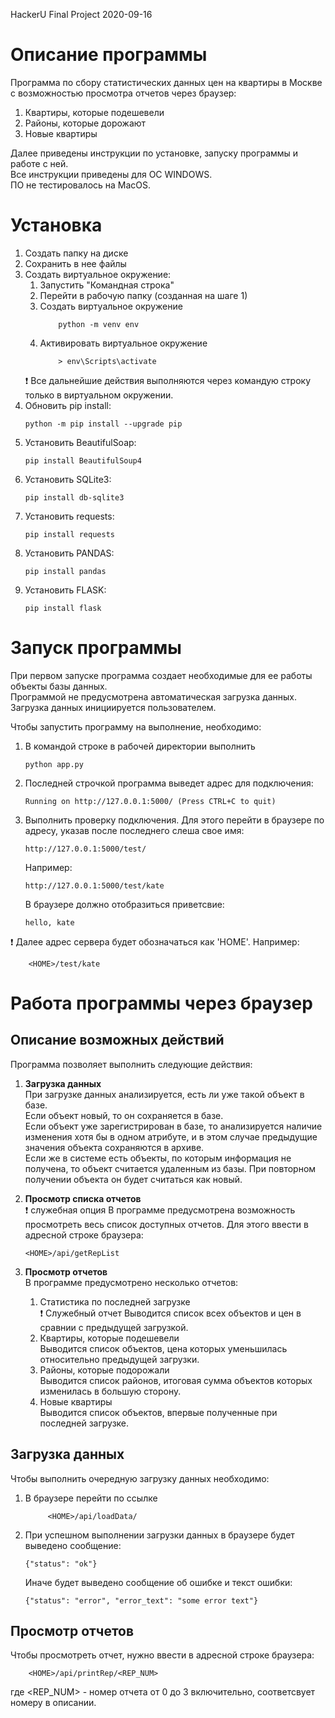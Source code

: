HackerU Final Project
2020-09-16

# Описание программы
Программа по сбору статистических данных цен на квартиры в Москве с возможностью просмотра отчетов через браузер:
1. Квартиры, которые подешевели
1. Районы, которые дорожают
1. Новые квартиры

Далее приведены инструкции по установке, запуску программы и работе с ней.    
Все инструкции приведены для ОС WINDOWS.    
ПО не тестировалось на MacOS.    

# Установка
1. Создать папку на диске
1. Сохранить в нее файлы
1. Создать виртуальное окружение:    
    1. Запустить "Командная строка"    
    1. Перейти в рабочую папку (созданная на шаге 1)    
    1. Создать виртуальное окружение    
        ```
            python -m venv env    
        ```
    1. Активировать виртуальное окружение    
       ```
           > env\Scripts\activate    
       ```
    :exclamation: Все дальнейшие действия выполняются через командую строку только в виртуальном окружении.    
1. Обновить pip install:    
    ```
    python -m pip install --upgrade pip    
    ```
1. Установить BeautifulSoap:    
    ```
    pip install BeautifulSoup4    
    ```
1. Установить SQLite3:    
    ```
    pip install db-sqlite3    
    ```
1. Установить requests:    
    ```
    pip install requests    
    ```
1. Установить PANDAS:    
    ```
    pip install pandas    
    ```
1. Установить FLASK:    
    ```
    pip install flask    
    ```

# Запуск программы    
При первом запуске программа создает необходимые для ее работы объекты базы данных.    
Программой не предусмотрена автоматическая загрузка данных.    
Загрузка данных инициируется пользователем.    
    
Чтобы запустить программу на выполнение, необходимо:    
1. В командой строке в рабочей директории выполнить    
    ``` 
    python app.py    
    ``` 
1. Последней строчкой программа выведет адрес для подключения:
    ``` 
    Running on http://127.0.0.1:5000/ (Press CTRL+C to quit)
    ``` 
1. Выполнить проверку подключения. Для этого перейти в браузере по адресу, указав после последнего слеша свое имя:
    ``` 
    http://127.0.0.1:5000/test/
    ``` 
    Например:
    ``` 
    http://127.0.0.1:5000/test/kate
    ``` 
    В браузере должно отобразиться приветсвие:
    ```
    hello, kate
    ```
:exclamation: Далее адрес сервера будет обозначаться как 'HOME'.
Например:
``` 
    <HOME>/test/kate
``` 

    
# Работа программы через браузер    
## Описание возможных действий    
Программа позволяет выполнить следующие действия:    
1. **Загрузка данных**    
    При загрузке данных анализируется, есть ли уже такой объект в базе.    
    Если объект новый, то он сохраняется в базе.    
    Если объект уже зарегистрирован в базе, то анализируется наличие изменения хотя бы в одном атрибуте, и в этом случае предыдущие значения объекта сохраняются в архиве.    
    Если же в системе есть объекты, по которым информация не получена, то объект считается удаленным из базы. При повторном получении объекта он будет считаться как новый.    
    
1. **Просмотр списка отчетов**    
    :exclamation: служебная опция
    В программе предусмотрена возможность просмотреть весь список доступных отчетов. 
    Для этого ввести в адресной строке браузера: 
    ``` 
    <HOME>/api/getRepList
    ``` 
    
1. **Просмотр отчетов**    
    В программе предусмотрено несколько отчетов:    
    1. Статистика по последней загрузке    
        :exclamation: Служебный отчет
        Выводится список всех объектов и цен в сравнии с предыдущей загрузкой.    
    1. Квартиры, которые подешевели    
        Выводится список объектов, цена которых уменьшилась относительно предыдущей загрузки.    
    1. Районы, которые подорожали    
        Выводится список районов, итоговая сумма объектов которых изменилась в большую сторону.    
    1. Новые квартиры    
        Выводится список объектов, впервые полученные при последней загрузке.    
    
## Загрузка данных    
Чтобы выполнить очередную загрузку данных необходимо:    
1. В браузере перейти по ссылке
    ``` 
         <HOME>/api/loadData/
    ``` 
1. При успешном выполнении загрузки данных в браузере будет выведено сообщение:
    ```
    {"status": "ok"}
    ```
    Иначе будет выведено сообщение об ошибке и текст ошибки:
    ```
    {"status": "error", "error_text": "some error text"}
    ```
    
## Просмотр отчетов    
Чтобы просмотреть отчет, нужно ввести в адресной строке браузера:    
``` 
    <HOME>/api/printRep/<REP_NUM>
``` 
где <REP_NUM> - номер отчета от 0 до 3 включительно, соответсвует номеру в описании.
    


